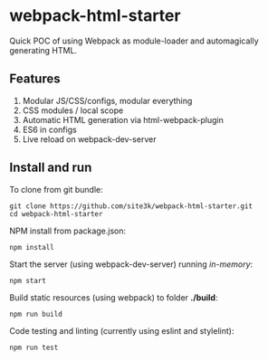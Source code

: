 # webpack-html-starter 

Quick POC of using Webpack as module-loader and automagically generating HTML.

## Features

1.  Modular JS/CSS/configs, modular everything
2.  CSS modules / local scope
3.  Automatic HTML generation via html-webpack-plugin
4.  ES6 in configs
5.  Live reload on webpack-dev-server


## Install and run

To clone from git bundle:

~~~
git clone https://github.com/site3k/webpack-html-starter.git
cd webpack-html-starter
~~~

NPM install from package.json:

~~~
npm install
~~~

Start the server (using webpack-dev-server) running *in-memory*:

~~~
npm start
~~~

Build static resources (using webpack) to folder **./build**:

~~~
npm run build
~~~

Code testing and linting (currently using eslint and stylelint):

~~~
npm run test
~~~

